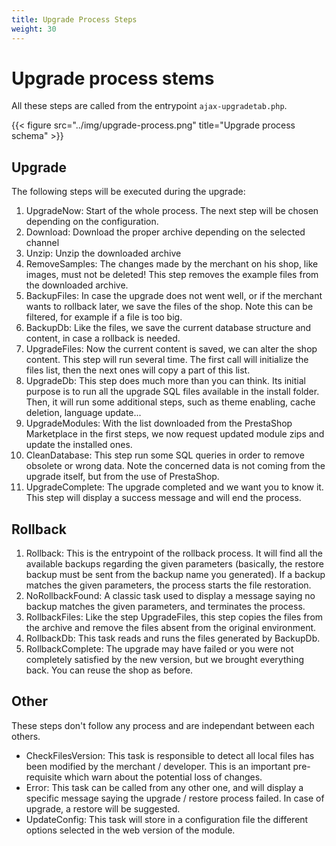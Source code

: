 ```yaml
---
title: Upgrade Process Steps
weight: 30
---
```


# Upgrade process stems

All these steps are called from the entrypoint `ajax-upgradetab.php`.

{{< figure src="../img/upgrade-process.png" title="Upgrade process schema" >}}

## Upgrade

The following steps will be executed during the upgrade:

1. UpgradeNow: Start of the whole process. The next step will be chosen depending on the configuration.
2. Download: Download the proper archive depending on the selected channel
3. Unzip: Unzip the downloaded archive
4. RemoveSamples: The changes made by the merchant on his shop, like images, must not be deleted! This step removes the example files from the downloaded archive.
5. BackupFiles: In case the upgrade does not went well, or if the merchant wants to rollback later, we save the files of the shop. Note this can be filtered, for example if a file is too big.
6. BackupDb: Like the files, we save the current database structure and content, in case a rollback is needed.
7. UpgradeFiles: Now the current content is saved, we can alter the shop content. This step will run several time. The first call will initialize the files list, then the next ones will copy a part of this list.
8. UpgradeDb: This step does much more than you can think. Its initial purpose is to run all the upgrade SQL files available in the install folder. Then, it will run some additional steps, such as theme enabling, cache deletion, language update...
9. UpgradeModules: With the list downloaded from the PrestaShop Marketplace in the first steps, we now request updated module zips and update the installed ones.
10. CleanDatabase: This step run some SQL queries in order to remove obsolete or wrong 	data. Note the concerned data is not coming from the upgrade itself, but from the use of PrestaShop.
11. UpgradeComplete: The upgrade completed and we want you to know it. This step will display a success message and will end the process.

## Rollback

1. Rollback: This is the entrypoint of the rollback process. It will find all the available backups regarding the given parameters (basically, the restore backup must be sent from the backup name you generated). If a backup matches the given parameters, the process starts the file restoration.
2. NoRollbackFound: A classic task used to display a message saying no backup matches the given parameters, and terminates the process.
3. RollbackFiles: Like the step UpgradeFiles, this step copies the files from the archive and remove the files absent from the original environment.
4. RollbackDb: This task reads and runs the files generated by BackupDb.
5. RollbackComplete: The upgrade may have failed or you were not completely satisfied by the new version, but we brought everything back. You can reuse the shop as before.

## Other

These steps don't follow any process and are independant between each others.

- CheckFilesVersion: This task is responsible to detect all local files has been modified by the merchant / developer. This is an important pre-requisite which warn about the potential loss of changes.
- Error: This task can be called from any other one, and will display a specific message saying the upgrade / restore process failed. In case of upgrade, a restore will be suggested.
- UpdateConfig: This task will store in a configuration file the  different options selected in the web version of the module.